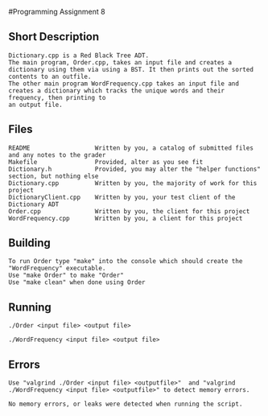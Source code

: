 #Programming Assignment 8

## Short Description
    Dictionary.cpp is a Red Black Tree ADT. 
    The main program, Order.cpp, takes an input file and creates a dictionary using them via using a BST. It then prints out the sorted contents to an outfile.
    The other main program WordFrequency.cpp takes an input file and creates a dictionary which tracks the unique words and their frequency, then printing to 
    an output file.

## Files
    README                  Written by you, a catalog of submitted files and any notes to the grader 
    Makefile                Provided, alter as you see fit 
    Dictionary.h            Provided, you may alter the "helper functions" section, but nothing else 
    Dictionary.cpp          Written by you, the majority of work for this project 
    DictionaryClient.cpp    Written by you, your test client of the Dictionary ADT 
    Order.cpp               Written by you, the client for this project
    WordFrequency.cpp       Written by you, a client for this project

## Building
    To run Order type "make" into the console which should create the "WordFrequency" executable.
    Use "make Order" to make "Order"
    Use "make clean" when done using Order

## Running
    ./Order <input file> <output file>

    ./WordFrequency <input file> <output file>

## Errors
    Use "valgrind ./Order <input file> <outputfile>"  and "valgrind ./WordFrequency <input file> <outputfile>" to detect memory errors.
    
    No memory errors, or leaks were detected when running the script.